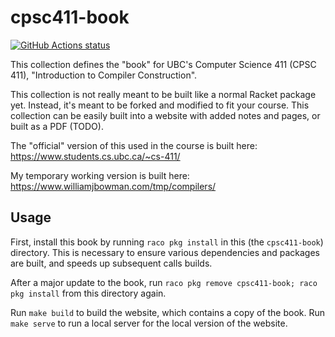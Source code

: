cpsc411-book
=======
<p align="left">
  <a href="https://github.com/cpsc411/cpsc411-book/actions?query=workflow%3A%22CI%22"><img alt="GitHub Actions status" src="https://github.com/cpsc411/cpsc411-book/workflows/CI/badge.svg"></a>
</p>

This collection defines the "book" for UBC's Computer Science 411 (CPSC 411),
"Introduction to Compiler Construction".

This collection is not really meant to be built like a normal Racket package yet.
Instead, it's meant to be forked and modified to fit your course.
This collection can be easily built into a website with added notes and pages,
or built as a PDF (TODO).

The "official" version of this used in the course is built here: https://www.students.cs.ubc.ca/~cs-411/

My temporary working version is built here: https://www.williamjbowman.com/tmp/compilers/

## Usage
First, install this book by running `raco pkg install` in this (the `cpsc411-book`)
directory.
This is necessary to ensure various dependencies and packages are built, and
speeds up subsequent calls builds.

After a major update to the book, run `raco pkg remove cpsc411-book; raco pkg
install` from this directory again.

Run `make build` to build the website, which contains a copy of the book.
Run `make serve` to run a local server for the local version of the website.
